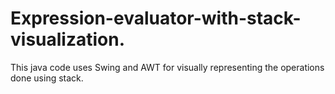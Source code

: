 # Expression-evaluator-with-stack-visualization.
This java code uses Swing and AWT for visually representing the operations done using stack. 
